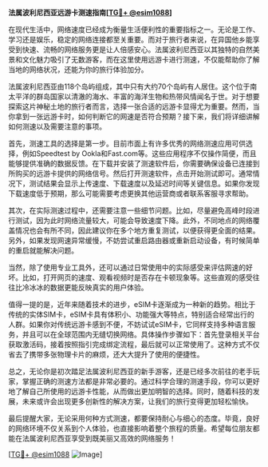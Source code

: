 **法属波利尼西亚远游卡测速指南[[TG💪+ @esim1088](https://t.me/s/esim1088)]**

在现代生活中，网络速度已经成为衡量生活便利性的重要指标之一。无论是工作、学习还是娱乐，稳定的网络连接都至关重要。而对于旅行者来说，在异国他乡能享受到快速、流畅的网络服务更是让人倍感安心。法属波利尼西亚以其独特的自然美景和文化魅力吸引了无数游客，而在这里使用远游卡进行测速，不仅能帮助你了解当地的网络状况，还能为你的旅行体验加分。

法属波利尼西亚由118个岛屿组成，其中只有大约70个岛屿有人居住。这个位于南太平洋的群岛国家以清澈的海水、丰富的海洋生物和热带风情闻名于世。对于想要探索这片神秘土地的旅行者而言，选择一张合适的远游卡显得尤为重要。然而，当你拿到一张远游卡时，如何判断它的网速是否符合预期？接下来，我们将详细讲解如何测速以及需要注意的事项。

首先，测速工具的选择是第一步。目前市面上有许多优秀的网络测速应用可供选择，例如Speedtest by Ookla和Fast.com等。这些应用程序不仅操作简便，而且能够提供准确的数据反馈。在下载并安装了测速软件后，你需要确保设备已连接到所购买的远游卡提供的网络信号。然后打开测速软件，点击开始测试即可。通常情况下，测试结果会显示上传速度、下载速度以及延迟时间等关键信息。如果你发现下载速度低于预期，那么可能需要考虑更换其他运营商或者联系客服寻求帮助。

其次，在实际测速过程中，还需要注意一些细节问题。比如，尽量避免高峰时段进行测试，因为此时网络流量较大，可能会导致速度下降。此外，不同地点的网络覆盖情况也会有所不同，因此建议你在多个地方重复测试，以便获得更全面的结果。另外，如果发现网速异常缓慢，不妨尝试重启路由器或重新启动设备，有时候简单的重启就能解决问题。

当然，除了使用专业工具外，还可以通过日常使用中的实际感受来评估网速的好坏。比如，打开网页的速度、观看视频时是否存在卡顿现象等。这些直观的感受往往比冷冰冰的数据更能反映真实的用户体验。

值得一提的是，近年来随着技术的进步，eSIM卡逐渐成为一种新的趋势。相比于传统的实体SIM卡，eSIM卡具有体积小、功能强大等特点，特别适合经常出行的人群。如果你对传统远游卡感到不便，不妨试试eSIM卡，它同样支持多种语言服务，并且可以在全球范围内无缝切换网络。具体操作步骤如下：首先登录相关平台获取激活码，接着按照指引完成绑定流程，最后就可以正常使用了。这种方式不仅省去了携带多张物理卡片的麻烦，还大大提升了使用的便捷性。

总之，无论你是初次踏足法属波利尼西亚的新手游客，还是已经多次前往的老手玩家，掌握正确的测速方法都是非常必要的。通过科学合理的测速手段，你可以更好地了解自己所使用的远游卡性能，从而做出更加明智的选择。同时，随着科技的发展，未来或许会出现更多创新性的解决方案，让我们的旅行变得更加轻松愉快。

最后提醒大家，无论采用何种方式测速，都要保持耐心与细心的态度。毕竟，良好的网络环境不仅关系到个人体验，也直接影响着整个旅程的质量。希望每位朋友都能在法属波利尼西亚享受到既美丽又高效的网络服务！

[[TG💪+ @esim1088](https://t.me/s/esim1088) ![Image](https://i.postimg.cc/4NQfJmqS/Snipaste-2025-05-13-00-14-12.png)]